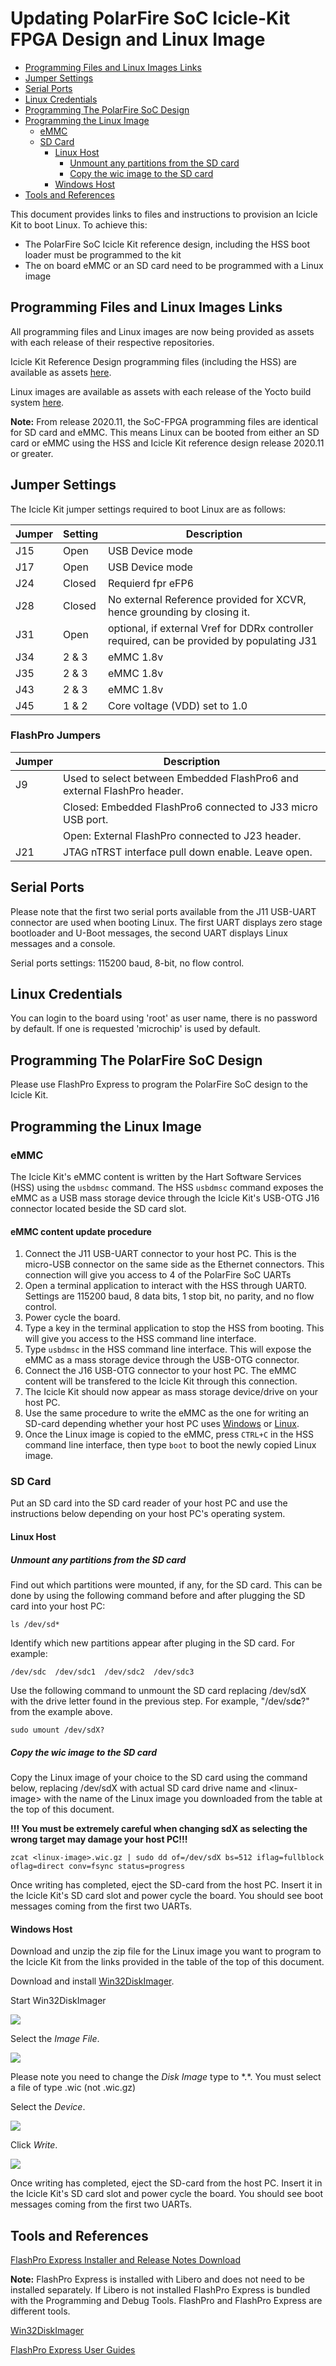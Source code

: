 # Updating PolarFire SoC  Icicle-Kit FPGA Design and Linux Image

- [Programming Files and Linux Images Links](#Links)
- [Jumper Settings](#Jumpers)
- [Serial Ports](#Serial-Ports)
- [Linux Credentials](#Credentials)
- [Programming The PolarFire SoC Design](#Programming-Design)
- [Programming the Linux Image](#Programming-Linux-Image)
    - [eMMC](#eMMC)
    - [SD Card](#SD-Card)
        - [Linux Host](#Linux-Host)
            - [Unmount any partitions from the SD card](#Unmount)
            - [Copy the wic image to the SD card](#Copy-wic)
        - [Windows Host](#Windows-Host)
- [Tools and References](#Tools-References)

This document provides links to files and instructions to provision an Icicle Kit to boot Linux. To achieve this:
- The PolarFire SoC Icicle Kit reference design, including the HSS boot loader must be programmed to the kit
- The on board eMMC or an SD card need to be programmed with a Linux image

<a name="Links"></a>
##  Programming Files and Linux Images Links
All programming files and Linux images are now being provided as assets with each release of their respective repositories.

Icicle Kit Reference Design programming files (including the HSS) are available as assets [here](https://github.com/polarfire-soc/icicle-kit-reference-design/releases).

Linux images are available as assets with each release of the Yocto build system [here](https://github.com/polarfire-soc/meta-polarfire-soc-yocto-bsp/releases).

**Note:**
From release 2020.11, the SoC-FPGA programming files are identical for SD card and eMMC. This means Linux can be booted from either an SD card or eMMC using the HSS and Icicle Kit reference design release 2020.11 or greater.

<a name="Jumpers"></a>
## Jumper Settings
The Icicle Kit jumper settings required to boot Linux are as follows:

|   Jumper  |  Setting | Description            |
| --------- | -------- | -----------------------|
|    J15    |   Open   | USB Device mode        |
|    J17    |   Open   | USB Device mode        |
|    J24    |  Closed  | Requierd fpr eFP6      |
|    J28    |  Closed  | No external Reference provided for XCVR, hence grounding by closing it. |
|    J31    |   Open   | optional, if external Vref for DDRx controller required, can be provided by populating J31|
|    J34    |  2 & 3   | eMMC 1.8v              |
|    J35    |  2 & 3   | eMMC 1.8v              |
|    J43    |  2 & 3   | eMMC 1.8v              |
|    J45    |  1 & 2   | Core voltage (VDD) set to 1.0|

### FlashPro Jumpers

|   Jumper  |  Description                                                         |
| --------- | -------------------------------------------------------------------- |
|    J9     |   Used to select between Embedded FlashPro6 and external FlashPro header.            |
|           |     Closed: Embedded FlashPro6 connected to J33 micro USB port. |
|           |     Open: External FlashPro connected to J23 header.              |
|    J21    |   JTAG nTRST interface pull down enable. Leave open.                 |

<a name="Serial-Ports"></a>
## Serial Ports
Please note that the first two serial ports available from the J11 USB-UART connector are used when booting Linux. The first UART displays zero stage bootloader and U-Boot messages, the second UART displays Linux messages and a console.

Serial ports settings: 115200 baud, 8-bit, no flow control.

<a name="Credentials"></a>
## Linux Credentials
You can login to the board using 'root' as user name, there is no password by default. If one is requested 'microchip' is used by default.

<a name="Programming-Design"></a>
## Programming The PolarFire SoC Design
Please use FlashPro Express to program the PolarFire SoC design to the Icicle Kit.

<a name="Programming-Linux-Image"></a>
## Programming the Linux Image
<a name="eMMC"></a>
### eMMC
The Icicle Kit's eMMC content is written by the Hart Software Services (HSS) using the `usbdmsc` command. The HSS `usbdmsc` command exposes the eMMC as a USB mass storage device through the Icicle Kit's USB-OTG J16 connector located beside the SD card slot.

#### eMMC content update procedure

1. Connect the J11 USB-UART connector to your host PC. This is the micro-USB connector on the same side as the Ethernet connectors. This connection will give you access to 4 of the PolarFire SoC UARTs
2. Open a terminal application to interact with the HSS through UART0. Settings are 115200 baud, 8 data bits, 1 stop bit, no parity, and no flow control.
3. Power cycle the board.
4. Type a key in the terminal application to stop the HSS from booting. This will give you access to the HSS command line interface.
5. Type `usbdmsc` in the HSS command line interface. This will expose the eMMC as a mass storage device through the USB-OTG connector.
6. Connect the J16 USB-OTG connector to your host PC. The eMMC content will be transfered to the Icicle Kit through this connection.
7. The Icicle Kit should now appear as mass storage device/drive on your host PC.
8. Use the same procedure to write the eMMC as the one for writing an SD-card depending whether your host PC uses [Windows](#Windows-Host) or [Linux](#Linux-Host).
9. Once the Linux image is copied to the eMMC, press `CTRL+C` in the HSS command line interface, then type `boot` to boot the newly copied Linux image.

<a name="SD-Card"></a>
### SD Card
Put an SD card into the SD card reader of your host PC and use the instructions below depending on your host PC's operating system.

<a name="Linux-Host"></a>
#### Linux Host

<a name="Unmount"></a>
##### Unmount any partitions from the SD card
Find out which partitions were mounted, if any, for the SD card. This can be done by using the following command before and after plugging the SD card into your host PC:
```
ls /dev/sd*
```

Identify which new partitions appear after pluging in the SD card. For example:
```
/dev/sdc  /dev/sdc1  /dev/sdc2  /dev/sdc3
```
Use the following command to unmount the SD card replacing /dev/sdX with the drive letter found in the previous step. For example, "/dev/sd**c**?" from the example above.


```
sudo umount /dev/sdX?
```

<a name="Copy-wic"></a>
##### Copy the wic image to the SD card
Copy the Linux image of your choice to the SD card using the command below, replacing /dev/sdX with actual SD card drive name and &lt;linux-image&gt; with the name of the Linux image you downloaded from the table at the top of this document.

**!!! You must be extremely careful when changing sdX as selecting the wrong target may damage your host PC!!!**

```
zcat <linux-image>.wic.gz | sudo dd of=/dev/sdX bs=512 iflag=fullblock oflag=direct conv=fsync status=progress
```
Once writing has completed, eject the SD-card from the host PC. Insert it in the Icicle Kit's SD card slot and power cycle the board. You should see boot messages coming from the first two UARTs.

<a name="Windows-Host"></a>
#### Windows Host
Download and unzip the zip file for the Linux image you want to program to the Icicle Kit from the links provided in the table of the top of this document.

Download and install [Win32DiskImager](https://sourceforge.net/projects/win32diskimager/).

Start Win32DiskImager

![](./images/start.png)

Select the *Image File*.

![](./images/select-file.png)

Please note you need to change the *Disk Image* type to \*.*. You must select a file of type .wic (not .wic.gz)

Select the *Device*.

![](./images/select-device.png)

Click *Write*.

![](./images/progress.png)

Once writing has completed, eject the SD-card from the host PC. Insert it in the Icicle Kit's SD card slot and power cycle the board. You should see boot messages coming from the first two UARTs.

<a name="Tools-References"></a>
## Tools and References
[FlashPro Express Installer and Release Notes Download](https://www.microsemi.com/product-directory/programming/4977-flashpro#software)

**Note:** FlashPro Express is installed with Libero and does not need to be installed separately. If Libero is not installed FlashPro Express is bundled with the Programming and Debug Tools. FlashPro and FlashPro Express are different tools.

[Win32DiskImager](https://sourceforge.net/projects/win32diskimager/)

[FlashPro Express User Guides](https://www.microsemi.com/product-directory/programming/4977-flashpro#documents)
